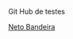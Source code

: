 Git Hub de testes
 
<a href="https://www.facebook.com/profile.php?id=100002338915277">Neto Bandeira</a>
